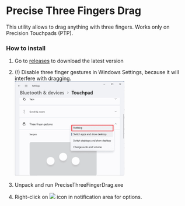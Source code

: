 # Precise Three Fingers Drag

This utility allows to drag anything with three fingers. Works only on Precision Touchpads (PTP). 

### How to install
1. Go to [releases](https://github.com/klkvsk/precise-three-fingers-drag/releases/) to download the latest version

  
2. (!) Disable three finger gestures in Windows Settings, because it will interfere with dragging.
<br><img src="./doc/three-finger-gesture-settings.png" width=300 />


3. Unpack and run PreciseThreeFingerDrag.exe


4. Right-click on <img src="./AppIcon.ico" style="height: 1em" /> icon in notification area for options.
